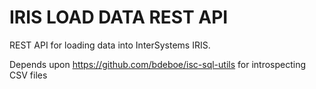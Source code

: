 # IRIS LOAD DATA REST API

REST API for loading data into InterSystems IRIS.

Depends upon https://github.com/bdeboe/isc-sql-utils for introspecting CSV files
